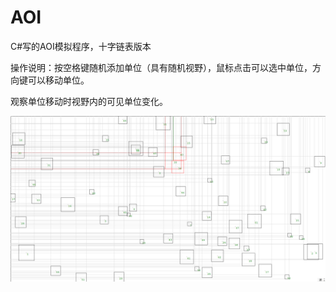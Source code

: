 # AOI
C#写的AOI模拟程序，十字链表版本

操作说明：按空格键随机添加单位（具有随机视野），鼠标点击可以选中单位，方向键可以移动单位。

观察单位移动时视野内的可见单位变化。

![aoi](AOI/doc/aoi.png)
